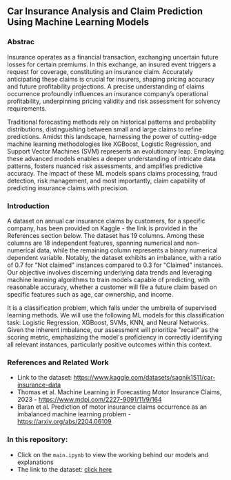 ## Car Insurance Analysis and Claim Prediction Using Machine Learning Models
   
### Abstrac
Insurance operates as a financial transaction, exchanging uncertain future losses for certain premiums. In this exchange, an insured event triggers a request for coverage, constituting an insurance claim. Accurately anticipating these claims is crucial for insurers, shaping pricing accuracy and future profitability projections. A precise understanding of claims occurrence profoundly influences an insurance company’s operational profitability, underpinning pricing validity and risk assessment for solvency requirements. 

Traditional forecasting methods rely on historical patterns and probability distributions, distinguishing between small and large claims to refine predictions. Amidst this landscape, harnessing the power of cutting-edge machine learning methodologies like XGBoost, Logistic Regression, and Support Vector Machines (SVM) represents an evolutionary leap. Employing these advanced models enables a deeper understanding of intricate data patterns, fosters nuanced risk assessments, and amplifies predictive accuracy. The impact of these ML models spans claims processing, fraud detection, risk management, and most importantly, claim capability of predicting insurance claims with precision.

### Introduction
A dataset on annual car insurance claims by customers, for a specific company, has been provided on Kaggle - the link is provided in the References section below. The dataset has 19 columns. Among these columns are 18 independent features, spanning numerical and non-numerical data, while the remaining column represents a binary numerical dependent variable. Notably, the dataset exhibits an imbalance, with a ratio of 0.7 for "Not claimed" instances compared to 0.3 for "Claimed" instances. Our objective involves discerning underlying data trends and leveraging machine learning algorithms to train models capable of predicting, with reasonable accuracy, whether a customer will file a future claim based on specific features such as age, car ownership, and income. 

It is a classification problem, which falls under the umbrella of supervised learning methods. We will use the following ML models for this classification task: Logistic Regression, XGBoost, SVMs, KNN, and Neural Networks. Given the inherent imbalance, our assessment will prioritize "recall" as the scoring metric, emphasizing the model's proficiency in correctly identifying all relevant instances, particularly positive outcomes within this context.

### References and Related Work
- Link to the dataset: https://www.kaggle.com/datasets/sagnik1511/car-insurance-data
- Thomas et al. Machine Learning in Forecasting Motor Insurance Claims, 2023 - https://www.mdpi.com/2227-9091/11/9/164
- Baran et al. Prediction of motor insurance claims occurrence as an imbalanced machine learning problem - https://arxiv.org/abs/2204.06109

### In this repository:
- Click on the `main.ipynb` to view the working behind our models and explanations
- The link to the dataset: [click here](https://www.kaggle.com/datasets/sagnik1511/car-insurance-data)
